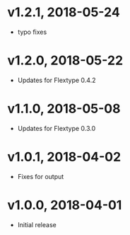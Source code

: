 # v1.2.1, 2018-05-24
* typo fixes

# v1.2.0, 2018-05-22
* Updates for Flextype 0.4.2

# v1.1.0, 2018-05-08
* Updates for Flextype 0.3.0

# v1.0.1, 2018-04-02
* Fixes for output

# v1.0.0, 2018-04-01
* Initial release
